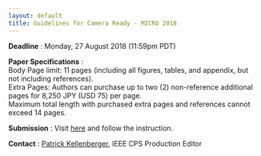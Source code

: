 ```yaml
---
layout: default
title: Guidelines for Camera Ready - MICRO 2018
---
```



**Deadline** : Monday, 27 August 2018 (11:59pm PDT)

**Paper Specifications** : <br>
 Body Page limit: 11 pages  (including all figures, tables, and appendix, but not including references).<br>
 Extra Pages: Authors can purchase up to two (2) non-reference additional pages for 8,250 JPY (USD 75) per page.<br> 
 Maximum total length with purchased extra pages and references cannot exceed 14 pages.<br>

**Submission** : Visit [here](https://ieeecps.org/#!/auth/login?ak=1&pid=2AUfzFNBkeIHbCWsYVk9A) and follow the instruction.

**Contact** : [Patrick Kellenberger](mailto:pkellenberger@computer.org), IEEE CPS Production Editor
